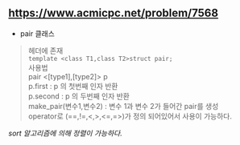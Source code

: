 https://www.acmicpc.net/problem/7568
---
* pair 클래스
> <utility> 헤더에 존재<br>
`template <class T1,class T2>struct pair;`<br>
> 사용법<br>
> pair <[type1],[type2]> p<br>
> p.first : p 의 첫번째 인자 반환<br>
> p.second : p 의 두번째 인자 반환<br>
> make_pair(변수1,변수2) : 변수 1과 변수 2가 들어간 pair를 생성<br>
> operator로 (==,!=,<,>,<=,=>)가 정의 되어있어서 사용이 가능하다.<br>

*sort 알고리즘에 의해 정렬이 가능하다.*<br>
